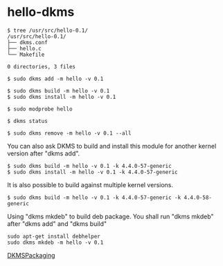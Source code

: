 # hello-dkms

~~~
$ tree /usr/src/hello-0.1/
/usr/src/hello-0.1/
├── dkms.conf
├── hello.c
└── Makefile

0 directories, 3 files
~~~

~~~
$ sudo dkms add -m hello -v 0.1

$ sudo dkms build -m hello -v 0.1
$ sudo dkms install -m hello -v 0.1

$ sudo modprobe hello

$ dkms status

$ sudo dkms remove -m hello -v 0.1 --all
~~~

You can also ask DKMS to build and install this module for another kernel version after "dkms add". 

~~~
$ sudo dkms build -m hello -v 0.1 -k 4.4.0-57-generic
$ sudo dkms install -m hello -v 0.1 -k 4.4.0-57-generic
~~~

It is also possible to build against multiple kernel versions. 

~~~
$ sudo dkms build -m hello -v 0.1 -k 4.4.0-57-generic -k 4.4.0-58-generic
~~~

Using "dkms mkdeb" to build deb package. You shall run "dkms mkdeb" after "dkms add" and "dkms build" 

~~~
sudo apt-get install debhelper
sudo dkms mkdeb -m hello -v 0.1
~~~

[DKMSPackaging](https://wiki.ubuntu.com/Kernel/Dev/DKMSPackaging)
